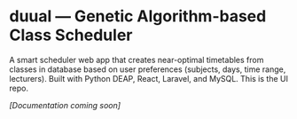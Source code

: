 # duual — Genetic Algorithm-based Class Scheduler
A smart scheduler web app that creates near-optimal timetables from classes in database based on user preferences (subjects, days, time range, lecturers). Built with Python DEAP, React, Laravel, and MySQL. This is the UI repo.

_[Documentation coming soon]_
